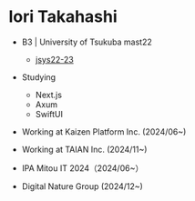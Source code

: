 # Iori Takahashi
- B3 | University of Tsukuba mast22
  - [jsys22-23](https://github.com/sohosai)
- Studying
  - Next.js
  - Axum
  - SwiftUI

- Working at Kaizen Platform Inc. (2024/06~)
- Working at TAIAN Inc. (2024/11~)

- IPA Mitou IT 2024（2024/06~）
- Digital  Nature Group (2024/12~)
